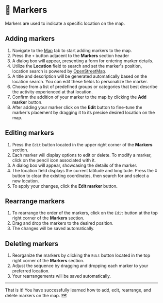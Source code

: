 # 📍 Markers

Markers are used to indicate a specific location on the map.

## Adding markers

1. Navigate to the <a href="/app/map" target="_blank">Map</a> tab to start adding markers to the map.
2. Press the `+` button adjacent to the **Markers** section header
3. A dialog box will appear, presenting a form for entering marker details.
4. Utilize the **Location** field to search and set the marker's position, location search is powered by [OpenStreetMap](https://www.openstreetmap.org).
5. A title and description will be generated automatically based on the location search. You can edit these fields to personalize the marker.
6. Choose from a list of predefined groups or categories that best describe the activity experienced at that location.
7. Confirm the addition of your marker to the map by clicking the **Add marker** button.
8. After adding your marker click on the **Edit** button to fine-tune the marker's placement by dragging it to its precise desired location on the map.

## Editing markers

1. Press the `Edit` button located in the upper right corner of the **Markers** section.
2. Each marker will display options to edit or delete. To modify a marker, click on the pencil icon associated with it.
3. A dialog box will appear, showcasing the details of the marker.
4. The location field displays the current latitude and longitude. Press the `X` button to clear the existing coordinates, then search for and select a new location.
5. To apply your changes, click the **Edit marker** button.

## Rearrange markers

1. To rearrange the order of the markers, click on the `Edit` button at the top right corner of the **Markers** section.
2. Drag and drop the markers to the desired position.
3. The changes will be saved automatically.

## Deleting markers

1. Reorganize the markers by clicking the `Edit` button located in the top right corner of the **Markers** section.
2. Adjust the sequence by dragging and dropping each marker to your preferred location.
3. Your rearrangements will be saved automatically.

---

That is it! You have successfully learned how to add, edit, rearrange, and delete markers on the map. 🗺️
